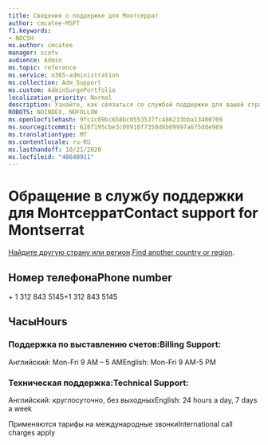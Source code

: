 ```yaml
---
title: Сведения о поддержке для Монтсеррат
author: cmcatee-MSFT
f1.keywords:
- NOCSH
ms.author: cmcatee
manager: scotv
audience: Admin
ms.topic: reference
ms.service: o365-administration
ms.collection: Adm_Support
ms.custom: AdminSurgePortfolio
localization_priority: Normal
description: Узнайте, как связаться со службой поддержки для вашей страны или региона.
ROBOTS: NOINDEX, NOFOLLOW
ms.openlocfilehash: 9fc1c09bc658bc0553537fc486233bba13400709
ms.sourcegitcommit: 628f195cbe3c00910f7350d8b09997a675dde989
ms.translationtype: MT
ms.contentlocale: ru-RU
ms.lasthandoff: 10/21/2020
ms.locfileid: "48640911"
---
```

# <a name="contact-support-for-montserrat"></a><span data-ttu-id="f4dac-103">Обращение в службу поддержки для Монтсеррат</span><span class="sxs-lookup"><span data-stu-id="f4dac-103">Contact support for Montserrat</span></span>

<span data-ttu-id="f4dac-104">[Найдите другую страну или регион](../contact-support-for-business-products.md).</span><span class="sxs-lookup"><span data-stu-id="f4dac-104">[Find another country or region](../contact-support-for-business-products.md).</span></span>

## <a name="phone-number"></a><span data-ttu-id="f4dac-105">Номер телефона</span><span class="sxs-lookup"><span data-stu-id="f4dac-105">Phone number</span></span>
<span data-ttu-id="f4dac-106">+ 1 312 843 5145</span><span class="sxs-lookup"><span data-stu-id="f4dac-106">+1 312 843 5145</span></span>

## <a name="hours"></a><span data-ttu-id="f4dac-107">Часы</span><span class="sxs-lookup"><span data-stu-id="f4dac-107">Hours</span></span>
### <a name="billing-support"></a><span data-ttu-id="f4dac-108">Поддержка по выставлению счетов:</span><span class="sxs-lookup"><span data-stu-id="f4dac-108">Billing Support:</span></span>

<span data-ttu-id="f4dac-109">Английский: Mon-Fri 9 AM – 5 AM</span><span class="sxs-lookup"><span data-stu-id="f4dac-109">English: Mon-Fri 9 AM-5 PM</span></span>

### <a name="technical-support"></a><span data-ttu-id="f4dac-110">Техническая поддержка:</span><span class="sxs-lookup"><span data-stu-id="f4dac-110">Technical Support:</span></span>

<span data-ttu-id="f4dac-111">Английский: круглосуточно, без выходных</span><span class="sxs-lookup"><span data-stu-id="f4dac-111">English: 24 hours a day, 7 days a week</span></span>

<span data-ttu-id="f4dac-112">Применяются тарифы на международные звонки</span><span class="sxs-lookup"><span data-stu-id="f4dac-112">International call charges apply</span></span>

